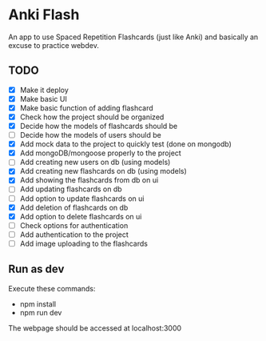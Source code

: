 # Anki Flash

An app to use Spaced Repetition Flashcards (just like Anki) and basically an excuse to practice webdev.

## TODO

- [x] Make it deploy
- [x] Make basic UI
- [x] Make basic function of adding flashcard
- [x] Check how the project should be organized
- [x] Decide how the models of flashcards should be
- [ ] Decide how the models of users should be
- [x] Add mock data to the project to quickly test (done on mongodb)
- [x] Add mongoDB/mongoose properly to the project
- [ ] Add creating new users on db (using models)
- [x] Add creating new flashcards on db (using models)
- [x] Add showing the flashcards from db on ui
- [ ] Add updating flashcards on db
- [ ] Add option to update flashcards on ui
- [x] Add deletion of flashcards on db
- [x] Add option to delete flashcards on ui
- [ ] Check options for authentication
- [ ] Add authentication to the project
- [ ] Add image uploading to the flashcards

## Run as dev

Execute these commands:

- npm install
- npm run dev

The webpage should be accessed at localhost:3000
